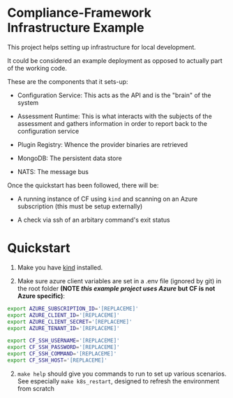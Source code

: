 # Compliance-Framework Infrastructure Example

This project helps setting up infrastructure for local development.

It could be considered an example deployment as opposed to actually part of the working code.

These are the components that it sets-up:

- Configuration Service: This acts as the API and is the "brain" of the system

- Assessment Runtime: This is what interacts with the subjects of the assessment and gathers information in order to report back to the configuration service

- Plugin Registry: Whence the provider binaries are retrieved

- MongoDB: The persistent data store

- NATS: The message bus

Once the quickstart has been followed, there will be:

- A running instance of CF using `kind` and scanning on an Azure subscription (this must be setup externally)

- A check via ssh of an arbitary command's exit status

# Quickstart

1. Make you have [kind](https://kind.sigs.k8s.io/) installed.

1. Make sure azure client variables are set in a .env file (ignored by git) in the root folder **(NOTE _this example project uses Azure_ but CF is not Azure specific)**:

```zsh
export AZURE_SUBSCRIPTION_ID='[REPLACEME]'
export AZURE_CLIENT_ID='[REPLACEME]'
export AZURE_CLIENT_SECRET='[REPLACEME]'
export AZURE_TENANT_ID='[REPLACEME]'

export CF_SSH_USERNAME='[REPLACEME]'
export CF_SSH_PASSWORD='[REPLACEME]'
export CF_SSH_COMMAND='[REPLACEME]'
export CF_SSH_HOST='[REPLACEME]'
```

2. `make help` should give you commands to run to set up various scenarios. See especially `make k8s_restart`, designed to refresh the environment from scratch
